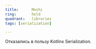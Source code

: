 ```yaml
---
title:      Moshi
ring:       hold
quadrant:   libraries
tags: [serialization]

---
```


Отказались в пользу Kotlinx Serialization.
